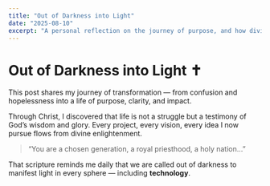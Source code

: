 ```yaml
---
title: "Out of Darkness into Light"
date: "2025-08-10"
excerpt: "A personal reflection on the journey of purpose, and how divine wisdom guides excellence in every aspect of life and career."
---
```


# Out of Darkness into Light ✝️  

This post shares my journey of transformation — from confusion and hopelessness into a life of purpose, clarity, and impact.  

Through Christ, I discovered that life is not a struggle but a testimony of God’s wisdom and glory. Every project, every vision, every idea I now pursue flows from divine enlightenment.  

> “You are a chosen generation, a royal priesthood, a holy nation…”  

That scripture reminds me daily that we are called out of darkness to manifest light in every sphere — including **technology**.
